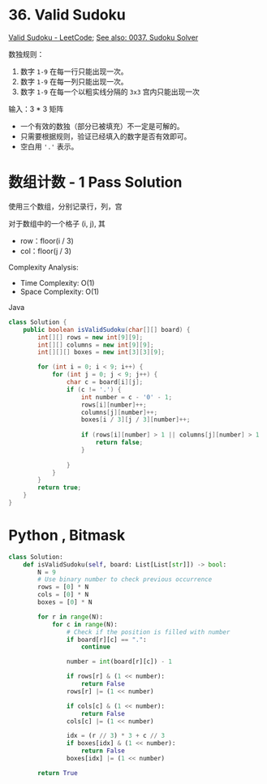 # **36. Valid Sudoku**

[Valid Sudoku - LeetCode](https://leetcode.com/problems/valid-sudoku/); [See also: 0037. Sudoku Solver](https://github.com/openview2017/leetcode-group-solution/tree/main/AlgorithmProblems/0037.%20Sudoku%20Solver)

数独规则：

1. 数字 `1-9` 在每一行只能出现一次。
2. 数字 `1-9` 在每一列只能出现一次。
3. 数字 `1-9` 在每一个以粗实线分隔的 `3x3` 宫内只能出现一次

输入：3 * 3 矩阵

- 一个有效的数独（部分已被填充）不一定是可解的。
- 只需要根据规则，验证已经填入的数字是否有效即可。
- 空白用 `'.'` 表示。

# 数组计数 - 1 Pass Solution

使用三个数组，分别记录行，列，宫

对于数组中的一个格子 (i, j), 其

- row：floor(i / 3)
- col：floor(j / 3)

Complexity Analysis:

- Time Complexity: O(1)
- Space Complexity: O(1)

Java

```java
class Solution {
    public boolean isValidSudoku(char[][] board) {
        int[][] rows = new int[9][9];
        int[][] columns = new int[9][9];
        int[][][] boxes = new int[3][3][9];

        for (int i = 0; i < 9; i++) {
            for (int j = 0; j < 9; j++) {
                char c = board[i][j];
                if (c != '.') {
                    int number = c - '0' - 1;
                    rows[i][number]++;
                    columns[j][number]++;
                    boxes[i / 3][j / 3][number]++;
                    
                    if (rows[i][number] > 1 || columns[j][number] > 1 || boxes[i / 3][j / 3][number] > 1) {
                        return false;
                    }
                    
                }
            }
        }
        return true;
    }
}
```

# Python , Bitmask

```python
class Solution:
    def isValidSudoku(self, board: List[List[str]]) -> bool:
        N = 9
        # Use binary number to check previous occurrence
        rows = [0] * N
        cols = [0] * N
        boxes = [0] * N

        for r in range(N):
            for c in range(N):
                # Check if the position is filled with number
                if board[r][c] == ".":
                    continue

                number = int(board[r][c]) - 1

                if rows[r] & (1 << number):
                    return False
                rows[r] |= (1 << number)

                if cols[c] & (1 << number):
                    return False
                cols[c] |= (1 << number)

                idx = (r // 3) * 3 + c // 3
                if boxes[idx] & (1 << number):
                    return False
                boxes[idx] |= (1 << number)

        return True
```

